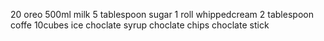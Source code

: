 20 oreo 
500ml milk
5 tablespoon sugar
1 roll whippedcream
2 tablespoon coffe
10cubes ice
choclate syrup
choclate chips
choclate stick